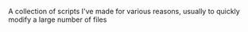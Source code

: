 A collection of scripts I've made for various reasons, usually to quickly modify a large number of files
